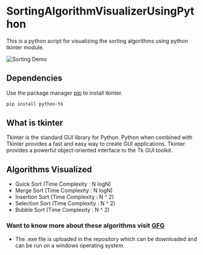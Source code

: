 # SortingAlgorithmVisualizerUsingPython
This is a python script for visualizing the sorting algorithms using python tkinter module.


![Sorting Demo](demo/sorting.gif)

## Dependencies
Use the package manager [pip](https://pip.pypa.io/en/stable/) to install tkinter.

```bash
pip install python-tk
```

## What is tkinter
Tkinter is the standard GUI library for Python. Python when combined with Tkinter provides a fast and easy way to create GUI applications. 
Tkinter provides a powerful object-oriented interface to the Tk GUI toolkit.

## Algorithms Visualized

* Quick Sort (Time Complexity : N logN)
* Merge Sort (Time Complexity : N logN)
* Insertion Sort (Time Complexity : N ^ 2)
* Selection Sort (Time Complexity : N ^ 2)
* Bubble Sort (Time Complexity : N ^ 2)

### Want to know more about these algorithms visit [GFG](https://www.geeksforgeeks.org/sorting-algorithms/)
* The .exe file is uploaded in the repository which can be downloaded and can be run on a windows operating system.
